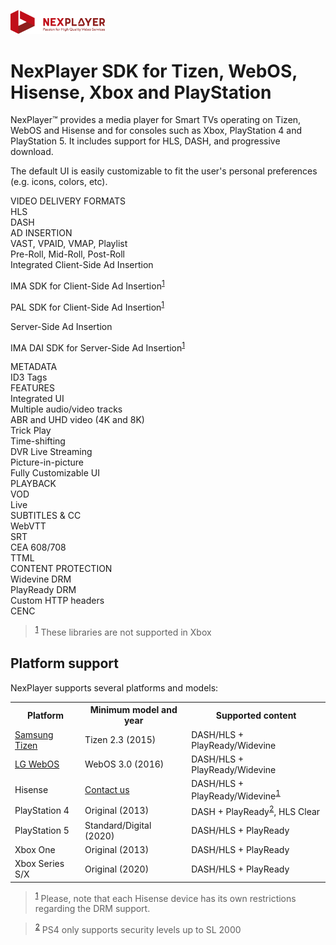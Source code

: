 <a id="introduction-top"> </a>

<img width="30%" text-align="center" src="./assets/logo.png" alt="logo of docsify-awesome repository" >

# NexPlayer SDK for Tizen, WebOS, Hisense, Xbox and PlayStation

NexPlayer™ provides a media player for Smart TVs operating on Tizen, WebOS and Hisense and for consoles such as Xbox, PlayStation 4 and PlayStation 5. It includes support for HLS, DASH, and progressive download.

The default UI is easily customizable to fit the user's personal preferences (e.g. icons, colors, etc).

<section class="abstractTable">
  <div class="gridColumn">
    <div class="titleCell">VIDEO DELIVERY FORMATS</div>
    <div class="contentCell">
      <div>HLS </div>
      <div>DASH </div>
    </div>
    <div class="titleCell">AD INSERTION</div>
    <div class="contentCell">
      <div>VAST, VPAID, VMAP, Playlist </div>
      <div>Pre-Roll, Mid-Roll, Post-Roll </div>
      <div>Integrated Client-Side Ad Insertion </div>
      <div><p>IMA SDK for Client-Side Ad Insertion<sup><a href="#/README?id=bn2" id="ref2">1</a></sup></p> </div>
      <div><p>PAL SDK for Client-Side Ad Insertion<sup><a href="#/README?id=bn2" id="ref2">1</a></sup></p> </div>
      <div>Server-Side Ad Insertion </div>
      <div><p>IMA DAI SDK for Server-Side Ad Insertion<sup><a href="#/README?id=bn2" id="ref2">1</a></sup></p> </div>
    </div>
    <div class="titleCell">METADATA</div>
    <div class="contentCell">
      <div>ID3 Tags</div>
    </div>
  </div>
  <div class="gridColumn">
    <div class="titleCell">FEATURES</div>
    <div class="contentCell">
      <div>Integrated UI </div>
      <div>Multiple audio/video tracks </div>
      <div>ABR and UHD video (4K and 8K) </div>
      <div>Trick Play </div>
      <div>Time-shifting </div>
      <div>DVR Live Streaming </div>
      <div>Picture-in-picture </div>
      <div>Fully Customizable UI </div>
    </div>
  </div>
  <div class="gridColumn">
    <div class="titleCell">PLAYBACK</div>
    <div class="contentCell">
      <div>VOD </div>
      <div>Live </div>
    </div>
    <div class="titleCell">SUBTITLES & CC</div>
    <div class="contentCell">
      <div>WebVTT </div>
      <div>SRT </div>
      <div>CEA 608/708 </div>
      <div>TTML </div>
    </div>
    <div class="titleCell">CONTENT PROTECTION</div>
    <div class="contentCell">
      <div>Widevine DRM </div>
      <div>PlayReady DRM </div>
      <div>Custom HTTP headers</div>
      <div>CENC </div>
    </div>
  </div>
</section>

<blockquote id="bn2"> <sup><a href="#/README?id=ref2">1</a></sup> These libraries are not supported in Xbox </blockquote>

## Platform support

NexPlayer supports several platforms and models:

<table style="display: table">
  <tbody>
    <tr>
      <th class="titleBlocks" scope="row">Platform </th>
      <th class="titleBlocks" scope="row">Minimum model and year</th>
      <th class="titleBlocks" scope="row">Supported content</th>
    </tr>
    <tr>
      <td  scope="row"><a href="https://developer.samsung.com/smarttv/develop/specifications/tv-model-groups.html">Samsung Tizen</a></td>
      <td  scope="row"><span>Tizen 2.3 (2015)</span> </td>
      <td  scope="row"><span>DASH/HLS + PlayReady/Widevine</span></td>
    </tr>
    <tr>
       <td  scope="row"> <a href="https://webostv.developer.lge.com/discover/specifications/supported-media-formats/">LG WebOS</a></td>
      <td  scope="row">WebOS 3.0 (2016)</td>
      <td  scope="row">DASH/HLS + PlayReady/Widevine</td>
    </tr>
    <tr>
      <td  scope="row">Hisense</td>
      <td  scope="row"><span><a href="https://nexplayersdk.com/contact/" target=”_blank”>Contact us</a></span></td>
      <td  scope="row"><span>DASH/HLS + PlayReady/Widevine<sup><a href="#/README?id=bn1" id="ref1">1</a></sup></span></td>
    </tr>
    <tr>
      <td  scope="row">PlayStation 4</td>
      <td  scope="row"><span>Original (2013)</span></td>
      <td  scope="row"><span>DASH + PlayReady<sup><a href="#/README?id=bn2" id="ref2">2</a></sup>, HLS Clear</span></td>
    </tr>
    <tr>
      <td  scope="row">PlayStation 5</td>
      <td  scope="row"><span>Standard/Digital (2020)</span></td>
      <td  scope="row"><span>DASH/HLS + PlayReady</span></td>
    </tr>
    <tr>
      <td  scope="row">Xbox One</td>
      <td  scope="row"><span>Original (2013)</span></td>
      <td  scope="row"><span>DASH/HLS + PlayReady</span></td>
    </tr>
    <tr>
      <td  scope="row">Xbox Series S/X</td>
      <td  scope="row"><span>Original (2020)</span></td>
      <td  scope="row"><span>DASH/HLS + PlayReady</span></td>
    </tr>
  </tbody>
</table>
<blockquote id="bn1"> <sup><a href="#/README?id=ref1">1</a></sup> Please, note that each Hisense device has its own restrictions regarding the DRM support. </blockquote>
<blockquote id="bn2"> <sup><a href="#/README?id=ref2">2</a></sup> PS4 only supports security levels up to SL 2000 </blockquote>
